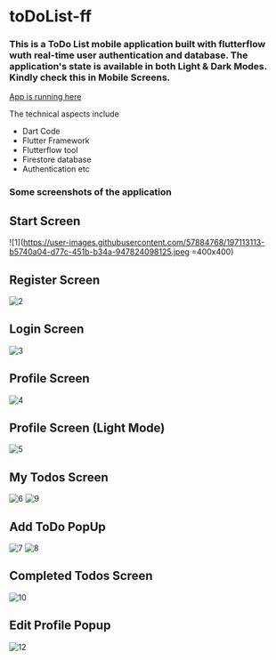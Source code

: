 # toDoList-ff

### This is a ToDo List mobile application built with flutterflow wuth real-time user authentication and database. The application's state is available in both Light & Dark Modes. Kindly check this in Mobile Screens.

[App is running here](https://app.flutterflow.io/run/dK9h0Cm9dcJDOSoz1YST)

The technical aspects include
- Dart Code
- Flutter Framework
- Flutterflow tool
- Firestore database
- Authentication etc

### Some screenshots of the application

## Start Screen
![1](https://user-images.githubusercontent.com/57884768/197113113-b5740a04-d77c-451b-b34a-947824098125.jpeg =400x400)

## Register Screen
![2](https://user-images.githubusercontent.com/57884768/197113176-63fb4569-fc0c-4344-8cc9-9fd4facc43a1.jpeg)

## Login Screen
![3](https://user-images.githubusercontent.com/57884768/197113249-54c3ce41-d0ff-4630-b224-42c760d229d9.jpeg)

## Profile Screen
![4](https://user-images.githubusercontent.com/57884768/197113361-2c3c5d16-68d1-4b84-9e86-96141bc1b194.jpeg)

## Profile Screen (Light Mode)
![5](https://user-images.githubusercontent.com/57884768/197113439-2221f756-b3b1-4bd0-a74b-98399a15ad56.jpeg)

## My Todos Screen
![6](https://user-images.githubusercontent.com/57884768/197113615-ab0ae9de-d93d-496f-b8ee-cb52ac47ebd4.jpeg)
![9](https://user-images.githubusercontent.com/57884768/197113748-3ba0ae5d-270e-4359-9427-3a3c1f0de3b8.jpeg)

## Add ToDo PopUp
![7](https://user-images.githubusercontent.com/57884768/197113800-106b850f-a725-44f7-895a-5a776c49d794.jpeg)
![8](https://user-images.githubusercontent.com/57884768/197113811-302558e7-3076-4fdc-8373-0d308ce9d6d0.jpeg)

## Completed Todos Screen
![10](https://user-images.githubusercontent.com/57884768/197113863-f6004777-1c47-4d53-8185-b0adcc530f71.jpeg)

## Edit Profile Popup
![12](https://user-images.githubusercontent.com/57884768/197113902-2285818a-3d65-4bad-9faa-f247d9c350f7.jpeg)














